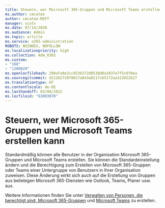 ```yaml
---
title: Steuern, wer Microsoft 365-Gruppen und Microsoft Teams erstellen kann
ms.author: cmcatee
author: cmcatee-MSFT
manager: scotv
ms.date: 07/14/2020
ms.audience: Admin
ms.topic: article
ms.service: o365-administration
ROBOTS: NOINDEX, NOFOLLOW
ms.localizationpriority: high
ms.collection: Adm_O365
ms.custom:
- "168"
- "1200029"
ms.openlocfilehash: 290afa0e2cc9236372d0538d0a3037e7f5c8f0ea
ms.sourcegitcommit: d11262728f0617a843a0117cb5172aa322022b27
ms.translationtype: HT
ms.contentlocale: de-DE
ms.lasthandoff: 03/08/2022
ms.locfileid: "63093070"
---
```

# <a name="control-who-creates-microsoft-365-groups-and-microsoft-teams"></a>Steuern, wer Microsoft 365-Gruppen und Microsoft Teams erstellen kann

Standardmäßig können alle Benutzer in der Organisation Microsoft 365-Gruppen und Microsoft Teams erstellen. Sie können die Standardeinstellung ändern und die Berechtigung zum Erstellen von Microsoft 365-Gruppen oder Teams einer Untergruppe von Benutzern in Ihrer Organisation zuweisen. Diese Änderung wirkt sich auch auf die Erstellung von Gruppen aus beliebigen Microsoft 365-Diensten wie Outlook, Teams, Planer usw. aus.

Weitere Informationen finden Sie unter [Verwalten von Personen, die berechtigt sind, Microsoft 365-Gruppen](https://support.office.com/article/Manage-who-can-create-Office-365-Groups-4c46c8cb-17d0-44b5-9776-005fced8e618) und [Microsoft Teams](https://aka.ms/rtsf) zu erstellen.